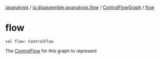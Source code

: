 [javanalysis](../../index.md) / [io.disassemble.javanalysis.flow](../index.md) / [ControlFlowGraph](index.md) / [flow](./flow.md)

# flow

`val flow: ControlFlow`

The [ControlFlow](#) for this graph to represent

